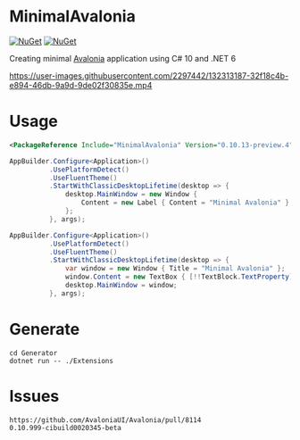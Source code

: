 # MinimalAvalonia

[![NuGet](https://img.shields.io/nuget/v/MinimalAvalonia.svg)](https://www.nuget.org/packages/MinimalAvalonia)
[![NuGet](https://img.shields.io/nuget/dt/MinimalAvalonia.svg)](https://www.nuget.org/packages/MinimalAvalonia)

Creating minimal [Avalonia](https://avaloniaui.net/) application using C# 10 and .NET 6

https://user-images.githubusercontent.com/2297442/132313187-32f18c4b-e894-46db-9a9d-9de02f30835e.mp4

# Usage

```xml
<PackageReference Include="MinimalAvalonia" Version="0.10.13-preview.4" />
```

```C#
AppBuilder.Configure<Application>()
          .UsePlatformDetect()
          .UseFluentTheme()
          .StartWithClassicDesktopLifetime(desktop => {
              desktop.MainWindow = new Window {
                  Content = new Label { Content = "Minimal Avalonia" }
              };
          }, args);
```

```C#
AppBuilder.Configure<Application>()
          .UsePlatformDetect()
          .UseFluentTheme()
          .StartWithClassicDesktopLifetime(desktop => {
              var window = new Window { Title = "Minimal Avalonia" };
              window.Content = new TextBox { [!!TextBlock.TextProperty] = window[!!Window.TitleProperty] };
              desktop.MainWindow = window;
          }, args);
```

# Generate

```
cd Generator
dotnet run -- ./Extensions
```

# Issues

```
https://github.com/AvaloniaUI/Avalonia/pull/8114
0.10.999-cibuild0020345-beta
```
